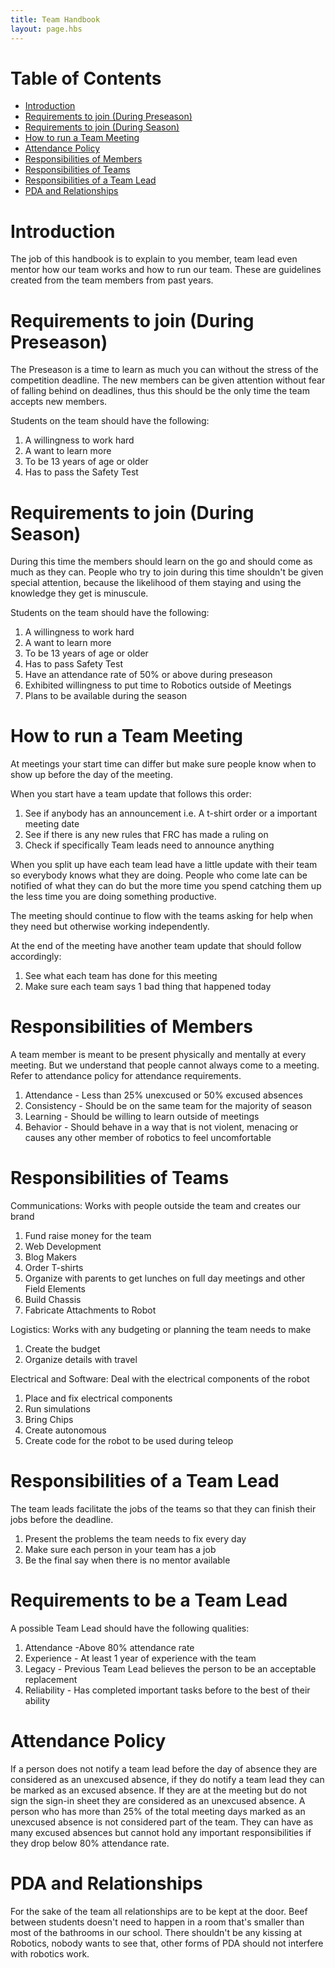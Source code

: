 ```yaml
---
title: Team Handbook
layout: page.hbs
---
```

# Table of Contents

- [Introduction](#introduction)
- [Requirements to join (During Preseason)](#requirements-to-join-during-preseason-)
- [Requirements to join (During Season)](#requirements-to-join-during-season-)
- [How to run a Team Meeting](#how-to-run-a-team-meeting)
- [Attendance Policy](#attendance-policy)
- [Responsibilities of Members](#responsibilities-of-members)
- [Responsibilities of Teams](#responsibilities-of-teams)
- [Responsibilities of a Team Lead](#responsibilities-of-a-team-lead)
- [PDA and Relationships](#pda-and-relationships)

# Introduction

The job of this handbook is to explain to you member, team lead even mentor how our team works and how to run our team. These are guidelines created from the team members from past years.

# Requirements to join (During Preseason)

The Preseason is a time to learn as much you can without the stress of the  competition deadline. The new members can be given attention without fear of falling behind on deadlines, thus this should be the only time the team accepts new members.

Students on the team should have the following:

1.  A willingness to work hard
2. A want to learn more
3. To be 13 years of age or older
4. Has to pass the Safety Test

# Requirements to join (During Season)

During this time the members should learn on the go and should come as much as they can. People who try to join during this time shouldn't be given special attention, because the likelihood of them staying and using the knowledge they get is minuscule.

Students on the team should have the following:

1. A willingness to work hard
2. A want to learn more
3. To be 13 years of age or older
4. Has to pass Safety Test
5. Have an attendance rate of 50% or above during preseason
6. Exhibited willingness to put time to Robotics outside of Meetings
7. Plans to be available during the season

# How to run a Team Meeting

At meetings your start time can differ but make sure people know when to show up before the day of the meeting.

When you start have a team update that follows this order:

1. See if anybody has an announcement i.e. A t-shirt order or a important meeting date
2. See if there is any new rules that FRC has made a ruling on
3. Check if specifically Team leads need to announce anything

When you split up have each team lead have a little update with their team so everybody knows what they are doing. People who come late can be notified of what they can do but the more time you spend catching them up the less time you are doing something productive.

The meeting should continue to flow with the teams asking for help when they need but otherwise working independently.

At the end of the meeting have another team update that should follow accordingly:

1. See what each team has done for this meeting
2. Make sure each team says 1 bad thing that happened today

# Responsibilities of Members

A team member is meant to be present physically and mentally at every meeting. But we understand that people cannot always come to a meeting. Refer to attendance policy for attendance requirements.

1. Attendance - Less than 25% unexcused or 50% excused absences
2. Consistency - Should be on the same team for the majority of season
3. Learning - Should be willing to learn outside of meetings
4. Behavior - Should behave in a way that is not violent, menacing or causes  any other member of robotics to feel uncomfortable

# Responsibilities of Teams

Communications: Works with people outside the team and creates our brand

1. Fund raise money for the team
2. Web Development
3. Blog Makers
4. Order T-shirts
5. Organize with parents to get lunches on full day meetings and other Field Elements
3. Build Chassis
4. Fabricate Attachments to Robot

Logistics: Works with any budgeting or planning the team needs to make

1. Create the budget
2. Organize details with travel

Electrical and Software: Deal with the electrical components of the robot

1. Place and fix electrical components
2. Run simulations
3. Bring Chips
4. Create autonomous
5. Create code for the robot to be used during teleop

# Responsibilities of a Team Lead

The team leads facilitate the jobs of the teams so that they can finish their jobs before the deadline.

1. Present the problems the team needs to fix every day
2. Make sure each person in your team has a job
3. Be the final say when there is no mentor available

# Requirements to be a Team Lead

A possible Team Lead should have the following qualities:

1. Attendance -Above 80% attendance rate
2. Experience - At least 1 year of experience with the team
3. Legacy - Previous Team Lead believes the person to be an acceptable replacement
4. Reliability - Has completed important tasks before to the best of their ability

# Attendance Policy

If a person does not notify a team lead before the day of absence they are considered as an unexcused absence, if they do notify a team lead they can be marked as an excused absence. If they are at the meeting but do not sign the sign-in sheet they are considered as an unexcused absence. A person who has more than 25% of the total meeting days marked as an unexcused absence is not considered part of the team. They can have as many excused absences but cannot hold any important responsibilities if they drop below 80% attendance rate.

# PDA and Relationships

For the sake of the team all relationships are to be kept at the door. Beef between students doesn't need to happen in a room that's smaller than most of the bathrooms in our school. There shouldn't be any kissing at Robotics, nobody wants to see that, other forms of PDA should not interfere with robotics work.
